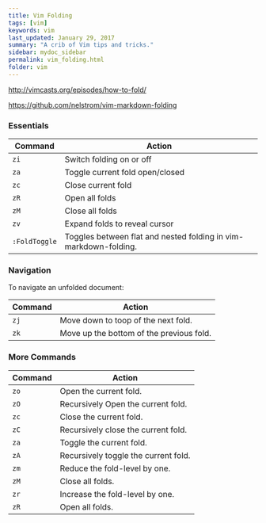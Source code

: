 ```yaml
---
title: Vim Folding 
tags: [vim]
keywords: vim 
last_updated: January 29, 2017
summary: "A crib of Vim tips and tricks."
sidebar: mydoc_sidebar
permalink: vim_folding.html
folder: vim 
---
```


http://vimcasts.org/episodes/how-to-fold/

https://github.com/nelstrom/vim-markdown-folding


### Essentials

Command  |  Action
---     |  ------
`zi`  | Switch folding on or off
`za`  | Toggle current fold open/closed
`zc`  | Close current fold
`zR`  | Open all folds
`zM`  | Close all folds
`zv`  | Expand folds to reveal cursor
`:FoldToggle` | Toggles between flat and nested folding in vim-markdown-folding.

### Navigation 

To navigate an unfolded document:

Command  |  Action
---     |  ------
`zj`  | Move down to toop of the next fold.
`zk`  | Move up the bottom of the previous fold.
 
### More Commands 

Command  |  Action
---     |  ------
`zo`  | Open the current fold.
`zO`  | Recursively Open the current fold.
`zc`  | Close the current fold.
`zC`  | Recursively close the current fold.
`za`  | Toggle the current fold.
`zA`  | Recursively toggle the current fold.
`zm`  | Reduce the fold-level by one.
`zM`  | Close all folds.
`zr`  | Increase the fold-level by one.
`zR`  | Open all folds.

